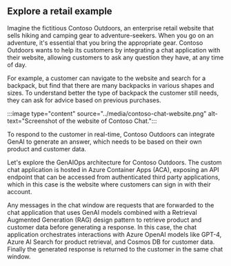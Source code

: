 

## Explore a retail example

Imagine the fictitious Contoso Outdoors, an enterprise retail website that sells hiking and camping gear to adventure-seekers. When you go on an adventure, it's essential that you bring the appropriate gear. Contoso Outdoors wants to help its customers by integrating a chat application with their website, allowing customers to ask any question they have, at any time of day.

For example, a customer can navigate to the website and search for a backpack, but find that there are many backpacks in various shapes and sizes. To understand better the type of backpack the customer still needs, they can ask for advice based on previous purchases.

:::image type="content" source="../media/contoso-chat-website.png" alt-text="Screenshot of the website of Contoso Chat.":::

To respond to the customer in real-time, Contoso Outdoors can integrate GenAI to generate an answer, which needs to be based on their own product and customer data.

Let's explore the GenAIOps architecture for Contoso Outdoors. The custom chat application is hosted in Azure Container Apps (ACA), exposing an API endpoint that can be accessed from authenticated third party applications, which in this case is the website where customers can sign in with their account.

Any messages in the chat window are requests that are forwarded to the chat application that uses GenAI models combined with a Retrieval Augmented Generation (RAG) design pattern to retrieve product and customer data before generating a response. In this case, the chat application orchestrates interactions with Azure OpenAI models like GPT-4, Azure AI Search for product retrieval, and Cosmos DB for customer data. Finally the generated response is returned to the customer in the same chat window.

